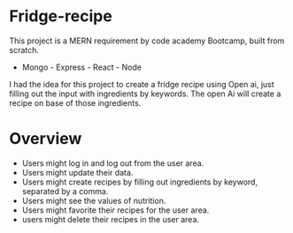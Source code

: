 # Fridge-recipe

This project is a MERN requirement by code academy Bootcamp, built from scratch.

- Mongo - Express - React - Node 

I had the idea for this project to create a fridge recipe using Open ai, just filling out the input with ingredients by keywords.
The open Ai will create a recipe on base of those ingredients. 


# Overview

 - Users might log in and log out from the user area.
 - Users might update their data.
 - Users might create recipes by filling out ingredients by keyword, separated by a comma.
 - Users might see the values of nutrition.
 - Users might favorite their recipes for the user area.
 - users might delete their recipes in the user area.


  
